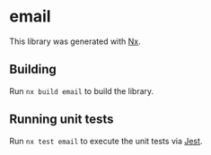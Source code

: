 # email

This library was generated with [Nx](https://nx.dev).

## Building

Run `nx build email` to build the library.

## Running unit tests

Run `nx test email` to execute the unit tests via [Jest](https://jestjs.io).
